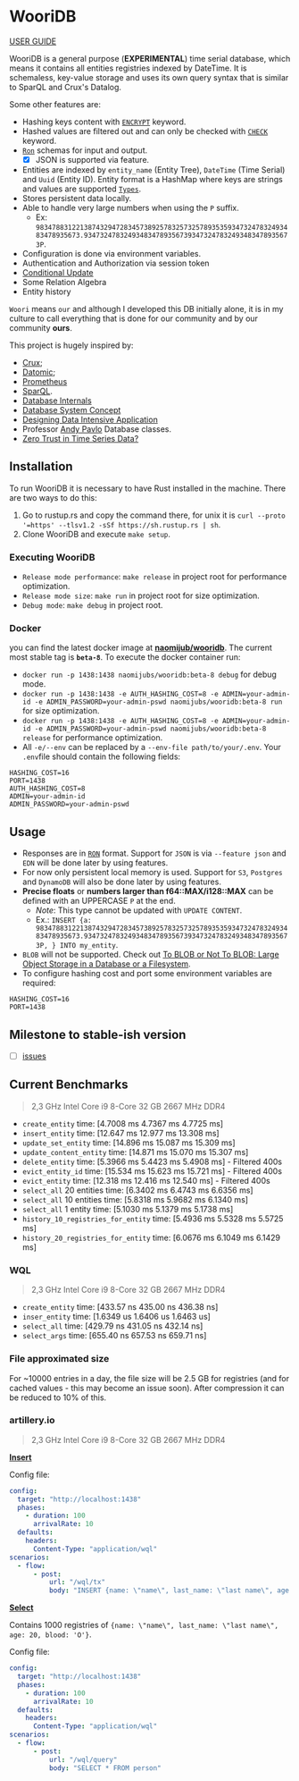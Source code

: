 # WooriDB
[USER GUIDE](https://naomijub.github.io/wooridb/)

WooriDB is a general purpose (**EXPERIMENTAL**) time serial database, which means it contains all entities registries indexed by DateTime. It is schemaless, key-value storage and uses its own query syntax that is similar to SparQL and Crux's Datalog. 

Some other features are:
- Hashing keys content with [`ENCRYPT`](https://github.com/naomijub/wooridb#create-entity) keyword.
- Hashed values are filtered out and can only be checked with  [`CHECK`](https://github.com/naomijub/wooridb#checks-validity-of-of-an-encrypted-key) keyword.
- [`Ron`](https://github.com/ron-rs/ron/blob/master/docs/grammar.md) schemas for input and output.
  - [x] JSON is supported via feature.
- Entities are indexed by `entity_name` (Entity Tree), `DateTime` (Time Serial) and `Uuid` (Entity ID). Entity format is a HashMap where keys are strings and values are supported [`Types`](https://github.com/naomijub/wooridb/blob/main/wql/src/lib.rs#L78).
- Stores persistent data locally.
- Able to handle very large numbers when using the `P` suffix.
  - Ex: `98347883122138743294728345738925783257325789353593473247832493483478935673.9347324783249348347893567393473247832493483478935673P`.
- Configuration is done via environment variables.
- Authentication and Authorization via session token
- [Conditional Update](https://naomijub.github.io/wooridb/sec-6-tx.html#match-update)
- Some Relation Algebra
- Entity history

`Woori` means `our` and although I developed this DB initially alone, it is in my culture to call everything that is done for our community and by our community **ours**.

This project is hugely inspired by:
- [Crux](https://github.com/juxt/crux); 
- [Datomic](https://www.datomic.com/); 
- [Prometheus](https://github.com/prometheus/prometheus) 
- [SparQL](https://en.wikipedia.org/wiki/SPARQL).
- [Database Internals](https://www.amazon.com.br/Database-Internals-Alex-Petrov/dp/1492040347/ref=sr_1_1?__mk_pt_BR=%C3%85M%C3%85%C5%BD%C3%95%C3%91&dchild=1&keywords=Database+Internals%3A&qid=1612831621&sr=8-1)
- [Database System Concept](https://www.amazon.com.br/dp/B073MPV4YC/ref=dp-kindle-redirect?_encoding=UTF8&btkr=1)
- [Designing Data Intensive Application](https://www.amazon.com.br/Designing-Data-Intensive-Applications-Reliable-Maintainable-ebook/dp/B06XPJML5D/ref=sr_1_1?__mk_pt_BR=%C3%85M%C3%85%C5%BD%C3%95%C3%91&dchild=1&keywords=Designing+Data%E2%80%93Intensive+Applications&qid=1612831724&s=books&sr=1-1)
- Professor [Andy Pavlo](http://www.cs.cmu.edu/~pavlo/) Database classes. 
- [Zero Trust in Time Series Data?](https://www.ockam.io/learn/blog/trust_influxdb)


## Installation

To run WooriDB it is necessary to have Rust installed in the machine. There are two ways to do this:

1. Go to rustup.rs and copy the command there, for unix it is `curl --proto '=https' --tlsv1.2 -sSf https://sh.rustup.rs | sh`.
2. Clone WooriDB and execute `make setup`.


### Executing WooriDB

- `Release mode performance`: `make release` in project root for performance optimization.
- `Release mode size`: `make run` in project root for size optimization.
- `Debug mode`: `make debug` in project root.

### Docker
you can find the latest docker image at **[naomijub/wooridb](https://hub.docker.com/repository/docker/naomijubs/wooridb)**. The current most stable tag is **`beta-8`**. To execute the docker container run:

* `docker run -p 1438:1438 naomijubs/wooridb:beta-8 debug` for debug mode.
* `docker run -p 1438:1438 -e AUTH_HASHING_COST=8 -e ADMIN=your-admin-id -e ADMIN_PASSWORD=your-admin-pswd naomijubs/wooridb:beta-8 run`  for size optimization.
* `docker run -p 1438:1438 -e AUTH_HASHING_COST=8 -e ADMIN=your-admin-id -e ADMIN_PASSWORD=your-admin-pswd naomijubs/wooridb:beta-8 release` for performance optimization.
* All `-e/--env` can be replaced by a `--env-file path/to/your/.env`. Your `.env`file should contain the following fields:
```
HASHING_COST=16
PORT=1438
AUTH_HASHING_COST=8
ADMIN=your-admin-id
ADMIN_PASSWORD=your-admin-pswd
``` 

## Usage
* Responses are in [`RON`](https://github.com/ron-rs/ron) format. Support for `JSON` is via `--feature json` and `EDN` will be done later by using features.
* For now only persistent local memory is used. Support for `S3`, `Postgres` and `DynamoDB` will also be done later by using features.
* **Precise floats** or **numbers larger than f64::MAX/i128::MAX** can be defined with an UPPERCASE `P` at the end. 
  * _Note_: This type cannot be updated with `UPDATE CONTENT`. 
  * Ex.: `INSERT {a: 98347883122138743294728345738925783257325789353593473247832493483478935673.9347324783249348347893567393473247832493483478935673P, } INTO my_entity`.
* `BLOB` will not be supported. Check out [To BLOB or Not To BLOB: Large Object Storage in a Database or a Filesystem](https://www.microsoft.com/en-us/research/publication/to-blob-or-not-to-blob-large-object-storage-in-a-database-or-a-filesystem/).
* To configure hashing cost and port some environment variables are required:
```
HASHING_COST=16
PORT=1438
```

## Milestone to stable-ish version
- [ ] [issues](https://github.com/naomijub/wooridb/issues?q=is%3Aissue+is%3Aopen+label%3AMilestone)

## Current Benchmarks
> 2,3 GHz Intel Core i9 8-Core 32 GB 2667 MHz DDR4

- `create_entity`                      time:   [4.7008 ms 4.7367 ms 4.7725 ms]
- `insert_entity`                      time:   [12.647 ms 12.977 ms 13.308 ms]
- `update_set_entity`                  time:   [14.896 ms 15.087 ms 15.309 ms]
- `update_content_entity`              time:   [14.871 ms 15.070 ms 15.307 ms]
- `delete_entity`                      time:   [5.3966 ms 5.4423 ms 5.4908 ms] - Filtered 400s
- `evict_entity_id`                    time:   [15.534 ms 15.623 ms 15.721 ms] - Filtered 400s
- `evict_entity`                       time:   [12.318 ms 12.416 ms 12.540 ms] - Filtered 400s
- `select_all` 20 entities             time:   [6.3402 ms 6.4743 ms 6.6356 ms]
- `select_all` 10 entities             time:   [5.8318 ms 5.9682 ms 6.1340 ms]
- `select_all` 1 entity                time:   [5.1030 ms 5.1379 ms 5.1738 ms]
- `history_10_registries_for_entity`   time:   [5.4936 ms 5.5328 ms 5.5725 ms]
- `history_20_registries_for_entity`   time:   [6.0676 ms 6.1049 ms 6.1429 ms]

### WQL 
> 2,3 GHz Intel Core i9 8-Core 32 GB 2667 MHz DDR4

- `create_entity`           time:   [433.57 ns 435.00 ns 436.38 ns]
- `inser_entity`            time:   [1.6349 us 1.6406 us 1.6463 us]
- `select_all`              time:   [429.79 ns 431.05 ns 432.14 ns]
- `select_args`             time:   [655.40 ns 657.53 ns 659.71 ns]

### File approximated size

For ~10000 entries in a day, the file size will be 2.5 GB for registries (and for cached values - this may become an issue soon). After compression it can be reduced to 10% of this.

### artillery.io 
> 2,3 GHz Intel Core i9 8-Core 32 GB 2667 MHz DDR4

[**Insert**](./insert-report.json)

Config file:
```yml
config:
  target: "http://localhost:1438"
  phases:
    - duration: 100
      arrivalRate: 10
  defaults:
    headers:
      Content-Type: "application/wql"
scenarios:
  - flow:
      - post:
          url: "/wql/tx"
          body: "INSERT {name: \"name\", last_name: \"last name\", age: 20, blood: 'O'} INTO person"
```

[**Select**](./select-report.json)

Contains 1000 registries of `{name: \"name\", last_name: \"last name\", age: 20, blood: 'O'}`.

Config file:
```yml
config:
  target: "http://localhost:1438"
  phases:
    - duration: 100
      arrivalRate: 10
  defaults:
    headers:
      Content-Type: "application/wql"
scenarios:
  - flow:
      - post:
          url: "/wql/query"
          body: "SELECT * FROM person"
```            
